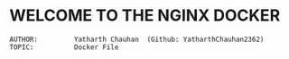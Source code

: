 # **WELCOME TO THE NGINX DOCKER**

    AUTHOR:         Yatharth Chauhan  (Github: YatharthChauhan2362)
    TOPIC:          Docker File
